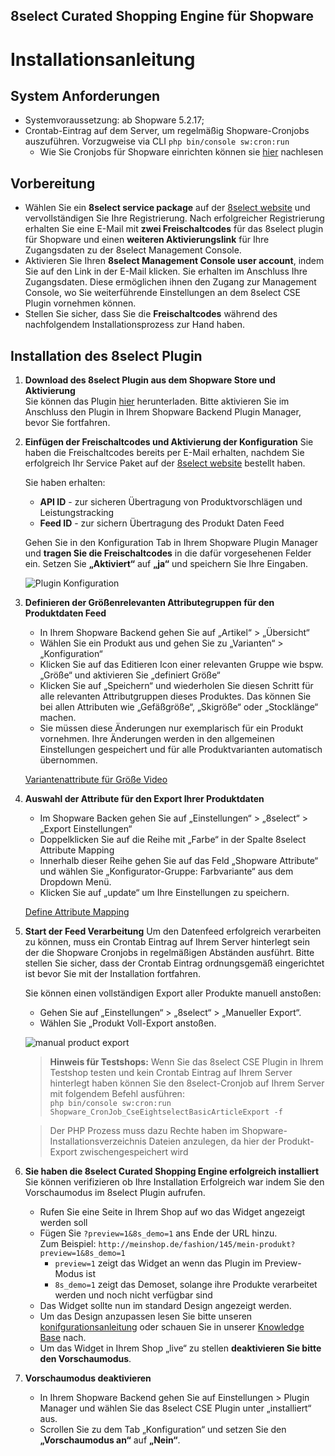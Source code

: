 ##  8select Curated Shopping Engine für Shopware
# Installationsanleitung

## System Anforderungen
- Systemvoraussetzung: ab Shopware 5.2.17; 
- Crontab-Eintrag auf dem Server, um regelmäßig Shopware-Cronjobs auszuführen. Vorzugweise via CLI `php bin/console sw:cron:run`
  - Wie Sie Cronjobs für Shopware einrichten können sie [hier](https://community.shopware.com/Cronjobs_detail_1103.html#Setting_up_a_cronjob) nachlesen

## Vorbereitung
- Wählen Sie ein **8select service package** auf der [8select website](https://www.8select.com/cse-pricing) und vervollständigen Sie Ihre Registrierung. Nach erfolgreicher Registrierung erhalten Sie eine E-Mail mit **zwei Freischaltcodes** für das 8select plugin für Shopware und einen **weiteren Aktivierungslink** für Ihre Zugangsdaten zu der 8select Management Console.
- Aktivieren Sie Ihren **8select Management Console user account**, indem Sie auf den Link in der E-Mail klicken. Sie erhalten im Anschluss Ihre Zugangsdaten. Diese ermöglichen ihnen den Zugang zur Management Console, wo Sie weiterführende Einstellungen an dem 8select CSE Plugin vornehmen können.
- Stellen Sie sicher, dass Sie die **Freischaltcodes** während des nachfolgendem Installationsprozess zur Hand haben.

## Installation des 8select Plugin

1. **Download des 8select Plugin aus dem Shopware Store und Aktivierung**  
  Sie können das Plugin [hier](https://store.shopware.com/detail/index/sArticle/164960) herunterladen. Bitte aktivieren Sie im Anschluss den Plugin in Ihrem Shopware Backend Plugin Manager, bevor Sie fortfahren.

2. **Einfügen der Freischaltcodes und Aktivierung der Konfiguration**
Sie haben die Freischaltcodes bereits per E-Mail erhalten, nachdem Sie erfolgreich Ihr Service Paket auf der [8select website](https://www.8select.com/cse-pricing) bestellt haben.  

    Sie haben erhalten:
    - **API ID** - zur sicheren Übertragung von Produktvorschlägen und Leistungstracking
    - **Feed ID** - zur sichern Übertragung des Produkt Daten Feed  

    Gehen Sie in den Konfiguration Tab in Ihrem Shopware Plugin Manager und **tragen Sie die Freischaltcodes** in die dafür vorgesehenen Felder ein. Setzen Sie **„Aktiviert“** auf **„ja“** und speichern Sie Ihre Eingaben.

   ![Plugin Konfiguration](https://d3b0t4f30thpgq.cloudfront.net/plugins/shopware/de/config-de.png)

3. **Definieren der Größenrelevanten Attributegruppen für den Produktdaten Feed**
    - In Ihrem Shopware Backend gehen Sie auf „Artikel“ > „Übersicht“
    - Wählen Sie ein Produkt aus und gehen Sie zu „Varianten“ > „Konfiguration“
    - Klicken Sie auf das Editieren Icon einer relevanten Gruppe wie bspw. „Größe“ und aktivieren Sie „definiert Größe“
    - Klicken Sie auf „Speichern“ und wiederholen Sie diesen Schritt für alle relevanten Attributgruppen dieses Produktes. Das können Sie bei allen Attributen wie „Gefäßgröße“, „Skigröße“ oder „Stocklänge“ machen.
    - Sie müssen diese Änderungen nur exemplarisch für ein Produkt vornehmen. Ihre Änderungen werden in den allgemeinen Einstellungen gespeichert und für alle Produktvarianten automatisch übernommen.

    [Variantenattribute für Größe Video](https://d3b0t4f30thpgq.cloudfront.net/plugins/shopware/de/eng-installation-size-attributes.mp4)

4. **Auswahl der Attribute für den Export Ihrer Produktdaten**
    - Im Shopware Backen gehen Sie auf „Einstellungen“ > „8select“ > „Export Einstellungen“
    - Doppelklicken Sie auf die Reihe mit „Farbe“ in der Spalte 8select Attribute Mapping
    - Innerhalb dieser Reihe gehen Sie auf das Feld „Shopware Attribute“ und wählen Sie „Konfigurator-Gruppe: Farbvariante“ aus dem Dropdown Menü.
    - Klicken Sie auf „update“ um Ihre Einstellungen zu speichern.

     [Define Attribute Mapping](https://d3b0t4f30thpgq.cloudfront.net/plugins/shopware/de/eng-export-settings-farbvariant.mp4)

5. **Start der Feed Verarbeitung**
    Um den Datenfeed erfolgreich verarbeiten zu können, muss ein Crontab Eintrag auf Ihrem Server hinterlegt sein der die Shopware Cronjobs in regelmäßigen Abständen ausführt. Bitte stellen Sie sicher, dass der Crontab Eintrag ordnungsgemäß eingerichtet ist bevor Sie mit der Installation fortfahren.
    
    Sie können einen vollständigen Export aller Produkte manuell anstoßen:
    - Gehen Sie auf „Einstellungen“ > „8select“ > „Manueller Export“.
    - Wählen Sie „Produkt Voll-Export anstoßen.
    
    ![manual product export](https://d3b0t4f30thpgq.cloudfront.net/plugins/shopware/de/manual_product_export.png)
       
    > **Hinweis für Testshops:** Wenn Sie das 8select CSE Plugin in Ihrem Testshop testen und kein Crontab Eintrag auf Ihrem Server hinterlegt haben können Sie den 8select-Cronjob auf Ihrem Server mit folgendem Befehl ausführen:  
    `php bin/console sw:cron:run Shopware_CronJob_CseEightselectBasicArticleExport -f`

    >Der PHP Prozess muss dazu Rechte haben im Shopware-Installationsverzeichnis Dateien anzulegen, da hier der Produkt-Export zwischengespeichert wird
    

6. **Sie haben die 8select Curated Shopping Engine erfolgreich installiert**  
    Sie können verifizieren ob Ihre Installation Erfolgreich war indem Sie den Vorschaumodus im 8select Plugin aufrufen.
    - Rufen Sie eine Seite in Ihrem Shop auf wo das Widget angezeigt werden soll
    - Fügen Sie `?preview=1&8s_demo=1` ans Ende der URL hinzu.   
    Zum Beispiel: `http://meinshop.de/fashion/145/mein-produkt?preview=1&8s_demo=1`
        - `preview=1` zeigt das Widget an wenn das Plugin im Preview-Modus ist
        - `8s_demo=1` zeigt das Demoset, solange ihre Produkte verarbeitet werden und noch nicht verfügbar sind
    - Das Widget sollte nun im standard Design angezeigt werden.
    - Um das Design anzupassen lesen Sie bitte unseren [konifgurationsanleitung](./customization.md) oder schauen Sie in unserer [Knowledge Base](https://knowledge.8select.com) nach.
    - Um das Widget in Ihrem Shop „live“ zu stellen **deaktivieren Sie bitte den Vorschaumodus**.

7. **Vorschaumodus deaktivieren**
    - In Ihrem Shopware Backend gehen Sie auf Einstellungen > Plugin Manager und wählen Sie das 8select CSE Plugin unter „installiert“ aus.
    - Scrollen Sie zu dem Tab „Konfiguration“ und setzen Sie den **„Vorschaumodus an“** auf **„Nein“**.
